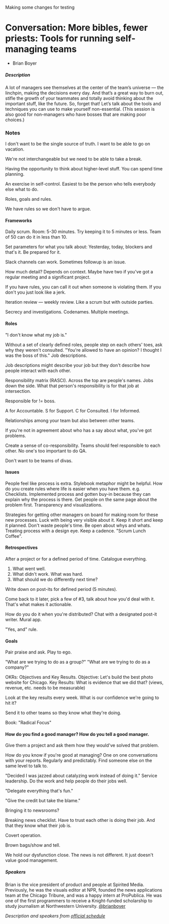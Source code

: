 Making some changes for testing

# Conversation: More bibles, fewer priests: Tools for running self-managing teams

* Brian Boyer

##### Description

A lot of managers see themselves at the center of the team’s universe — the linchpin, making the decisions every day. And that’s a great way to burn out, stifle the growth of your teammates and totally avoid thinking about the important stuff, like the future. So, forget that! Let’s talk about the tools and techniques you can use to make yourself non-essential. (This session is also good for non-managers who have bosses that are making poor choices.)

### Notes

I don't want to be the single source of truth. I want to be able to go on vacation.

We're not interchangeable but we need to be able to take a break.

Having the opportunity to think about higher-level stuff. You can spend time planning.

An exercise in self-control. Easiest to be the person who tells everybody else what to do.

Roles, goals and rules.

We have rules so we don't have to argue.

#### Frameworks

Daily scrum. Room: 5-30 minutes. Try keeping it to 5 minutes or less. Team of 50 can do it in less than 10.

Set parameters for what you talk about: Yesterday, today, blockers and that's it. Be prepared for it.

Slack channels can work. Sometimes followup is an issue.

How much detail? Depends on context. Maybe have two if you've got a regular meeting and a significant project.

If you have rules, you can call it out when someone is violating them. If you don't you just look like a jerk.

Iteration review — weekly review. Like a scrum but with outside parties.

Secrecy and investigations. Codenames. Multiple meetings.

#### Roles

"I don't know what my job is."

Without a set of clearly defined roles, people step on each others' toes, ask why they weren't consulted. "You're allowed to have an opinion? I thought I was the boss of this." Job descriptions.

Job descriptions might describe your job but they don't describe how people interact with each other.

Responsibility matrix (RASCI). Across the top are people's names. Jobs down the side. What that person's responsibility is for that job at intersection.

Responsible for != boss.

A for Accountable. S for Support. C for Consulted. I for Informed.

Relationships among your team but also between other teams.

If you're not in agreement about who has a say about what, you've got problems.

Create a sense of co-responsibility. Teams should feel responsible to each other. No one's too important to do QA.

Don't want to be teams of divas.

#### Issues

People feel like process is extra. Stylebook metaphor might be helpful. How do you create rules where life is easier when you have them. e.g. Checklists. Implemented process and gotten buy-in because they can explain why the process is there. Get people on the same page about the problem first. Transparency and visualizations.

Strategies for getting other managers on board for making room for these new processes. Luck with being very visible about it. Keep it short and keep it planned. Don't waste people's time. Be open about whys and whats. Treating process with a design eye. Keep a cadence. "Scrum Lunch Coffee".

#### Retrospectives

After a project or for a defined period of time. Catalogue everything.

1. What went well.
2. What didn't work. What was hard.
3. What should we do differently next time?

Write down on post-its for defined period (5 minutes).

Come back to it later, pick a few of #3, talk about how you'd deal with it. That's what makes it actionable.

How do you do it when you're distributed? Chat with a designated post-it writer. Mural app.

"Yes, and" rule.

#### Goals

Pair praise and ask. Play to ego.

"What are we trying to do as a group?" "What are we trying to do as a company?"

OKRs: Objectives and Key Results. Objective: Let's build the best photo website for Chicago. Key Results: What is evidence that we did that? (views, revenue, etc. needs to be measurable)

Look at the key results every week. What is our confidence we're going to hit it?

Send it to other teams so they know what they're doing.

Book: "Radical Focus"

#### How do you find a good manager? How do you tell a good manager.

Give them a project and ask them how they would've solved that problem.

How do you know if you're good at managing? One on one conversations with your reports. Regularly and predictably. Find someone else on the same level to talk to.

"Decided I was jazzed about catalyzing work instead of doing it." Service leadership. Do the work and help people do their jobs well.

"Delegate everything that's fun."

"Give the credit but take the blame."

Bringing it to newsrooms?

Breaking news checklist. Have to trust each other is doing their job. And that they know what their job is.

Covert operation.

Brown bags/show and tell.

We hold our dysfunction close. The news is not different. It just doesn't value good management.

##### Speakers

Brian is the vice president of product and people at Spirited Media. Previously, he was the visuals editor at NPR, founded the news applications team at the Chicago Tribune, and was a happy intern at ProPublica. He was one of the first programmers to receive a Knight-funded scholarship to study journalism at Northwestern University. [@brianboyer](https://twitter.com/brianboyer)

*Description and speakers from [official schedule](https://www.ire.org/events-and-training/event/3189/3686/)*
